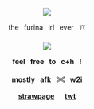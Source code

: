 <p align="center"
  
![](https://komarev.com/ghpvc/?username=mymsuns&color=BAEBD4&label=⟡)

<p align="center">
  the⠀furina⠀irl⠀ever⠀ꔫ
  <h4 align="center">
  <img src="https://github.com/user-attachments/assets/e8792337-1d96-4bb4-b38e-f6d9342a520a"/>
</p>
<p align="center"> feel⠀free⠀to⠀c+h⠀!</p>
<p align="center"> mostly⠀afk⠀𓏵⠀w2i </p>

<p align="center"
  
[strawpage](https://suamym.straw.page)⠀⠀[twt](https://x.com/mymsuns)

</p>
<br>

